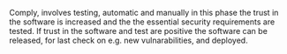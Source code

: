 Comply, involves testing, automatic and manually in this phase the trust in the software is increased and the the essential security requirements are tested. If trust in the software and test are positive the software can be released, for last check on e.g. new vulnarabilities, and deployed.
